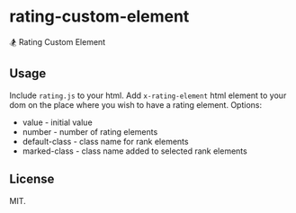 # rating-custom-element
:snowboarder: Rating Custom Element


## Usage

Include ```rating.js``` to your html.
Add ```x-rating-element``` html element to your dom on the place where you wish to have a rating element.
Options:
* value - initial value
* number - number of rating elements
* default-class - class name for rank elements
* marked-class - class name added to selected rank elements



## License

MIT.
